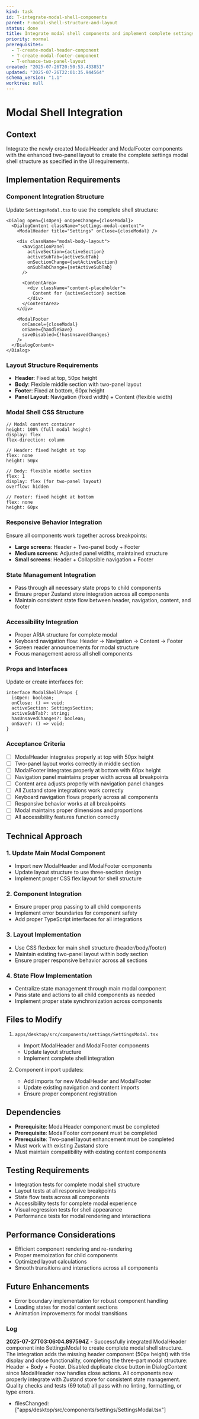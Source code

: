 ```yaml
---
kind: task
id: T-integrate-modal-shell-components
parent: F-modal-shell-structure-and-layout
status: done
title: Integrate modal shell components and implement complete settings modal structure
priority: normal
prerequisites:
  - T-create-modal-header-component
  - T-create-modal-footer-component
  - T-enhance-two-panel-layout
created: "2025-07-26T20:50:53.433851"
updated: "2025-07-26T22:01:35.944564"
schema_version: "1.1"
worktree: null
---
```


# Modal Shell Integration

## Context

Integrate the newly created ModalHeader and ModalFooter components with the enhanced two-panel layout to create the complete settings modal shell structure as specified in the UI requirements.

## Implementation Requirements

### Component Integration Structure

Update `SettingsModal.tsx` to use the complete shell structure:

```tsx
<Dialog open={isOpen} onOpenChange={closeModal}>
  <DialogContent className="settings-modal-content">
    <ModalHeader title="Settings" onClose={closeModal} />

    <div className="modal-body-layout">
      <NavigationPanel
        activeSection={activeSection}
        activeSubTab={activeSubTab}
        onSectionChange={setActiveSection}
        onSubTabChange={setActiveSubTab}
      />

      <ContentArea>
        <div className="content-placeholder">
          Content for {activeSection} section
        </div>
      </ContentArea>
    </div>

    <ModalFooter
      onCancel={closeModal}
      onSave={handleSave}
      saveDisabled={!hasUnsavedChanges}
    />
  </DialogContent>
</Dialog>
```

### Layout Structure Requirements

- **Header**: Fixed at top, 50px height
- **Body**: Flexible middle section with two-panel layout
- **Footer**: Fixed at bottom, 60px height
- **Panel Layout**: Navigation (fixed width) + Content (flexible width)

### Modal Shell CSS Structure

```tsx
// Modal content container
height: 100% (full modal height)
display: flex
flex-direction: column

// Header: fixed height at top
flex: none
height: 50px

// Body: flexible middle section
flex: 1
display: flex (for two-panel layout)
overflow: hidden

// Footer: fixed height at bottom
flex: none
height: 60px
```

### Responsive Behavior Integration

Ensure all components work together across breakpoints:

- **Large screens**: Header + Two-panel body + Footer
- **Medium screens**: Adjusted panel widths, maintained structure
- **Small screens**: Header + Collapsible navigation + Footer

### State Management Integration

- Pass through all necessary state props to child components
- Ensure proper Zustand store integration across all components
- Maintain consistent state flow between header, navigation, content, and footer

### Accessibility Integration

- Proper ARIA structure for complete modal
- Keyboard navigation flow: Header → Navigation → Content → Footer
- Screen reader announcements for modal structure
- Focus management across all shell components

### Props and Interfaces

Update or create interfaces for:

```tsx
interface ModalShellProps {
  isOpen: boolean;
  onClose: () => void;
  activeSection: SettingsSection;
  activeSubTab?: string;
  hasUnsavedChanges?: boolean;
  onSave?: () => void;
}
```

### Acceptance Criteria

- [ ] ModalHeader integrates properly at top with 50px height
- [ ] Two-panel layout works correctly in middle section
- [ ] ModalFooter integrates properly at bottom with 60px height
- [ ] Navigation panel maintains proper width across all breakpoints
- [ ] Content area adjusts properly with navigation panel changes
- [ ] All Zustand store integrations work correctly
- [ ] Keyboard navigation flows properly across all components
- [ ] Responsive behavior works at all breakpoints
- [ ] Modal maintains proper dimensions and proportions
- [ ] All accessibility features function correctly

## Technical Approach

### 1. Update Main Modal Component

- Import new ModalHeader and ModalFooter components
- Update layout structure to use three-section design
- Implement proper CSS flex layout for shell structure

### 2. Component Integration

- Ensure proper prop passing to all child components
- Implement error boundaries for component safety
- Add proper TypeScript interfaces for all integrations

### 3. Layout Implementation

- Use CSS flexbox for main shell structure (header/body/footer)
- Maintain existing two-panel layout within body section
- Ensure proper responsive behavior across all sections

### 4. State Flow Implementation

- Centralize state management through main modal component
- Pass state and actions to all child components as needed
- Implement proper state synchronization across components

## Files to Modify

1. `apps/desktop/src/components/settings/SettingsModal.tsx`
   - Import ModalHeader and ModalFooter components
   - Update layout structure
   - Implement complete shell integration

2. Component import updates:
   - Add imports for new ModalHeader and ModalFooter
   - Update existing navigation and content imports
   - Ensure proper component registration

## Dependencies

- **Prerequisite**: ModalHeader component must be completed
- **Prerequisite**: ModalFooter component must be completed
- **Prerequisite**: Two-panel layout enhancement must be completed
- Must work with existing Zustand store
- Must maintain compatibility with existing content components

## Testing Requirements

- Integration tests for complete modal shell structure
- Layout tests at all responsive breakpoints
- State flow tests across all components
- Accessibility tests for complete modal experience
- Visual regression tests for shell appearance
- Performance tests for modal rendering and interactions

## Performance Considerations

- Efficient component rendering and re-rendering
- Proper memoization for child components
- Optimized layout calculations
- Smooth transitions and interactions across all components

## Future Enhancements

- Error boundary implementation for robust component handling
- Loading states for modal content sections
- Animation improvements for modal transitions

### Log

**2025-07-27T03:06:04.897594Z** - Successfully integrated ModalHeader component into SettingsModal to create complete modal shell structure. The integration adds the missing header component (50px height) with title display and close functionality, completing the three-part modal structure: Header + Body + Footer. Disabled duplicate close button in DialogContent since ModalHeader now handles close actions. All components now properly integrate with Zustand store for consistent state management. Quality checks and tests (69 total) all pass with no linting, formatting, or type errors.

- filesChanged: ["apps/desktop/src/components/settings/SettingsModal.tsx"]
